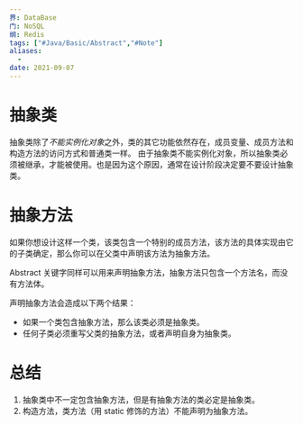 ```yaml
---
界: DataBase
门: NoSQL
纲: Redis
tags: ["#Java/Basic/Abstract","#Note"]
aliases:
  - 
date: 2021-09-07
---
```


# 抽象类
抽象类除了*不能实例化对象*之外，类的其它功能依然存在，成员变量、成员方法和构造方法的访问方式和普通类一样。
由于抽象类不能实例化对象，所以抽象类必须被继承，才能被使用。也是因为这个原因，通常在设计阶段决定要不要设计抽象类。

# 抽象方法
如果你想设计这样一个类，该类包含一个特别的成员方法，该方法的具体实现由它的子类确定，那么你可以在父类中声明该方法为抽象方法。

Abstract 关键字同样可以用来声明抽象方法，抽象方法只包含一个方法名，而没有方法体。

声明抽象方法会造成以下两个结果：

-   如果一个类包含抽象方法，那么该类必须是抽象类。
-   任何子类必须重写父类的抽象方法，或者声明自身为抽象类。

# 总结
1. 抽象类中不一定包含抽象方法，但是有抽象方法的类必定是抽象类。
2. 构造方法，类方法（用 static 修饰的方法）不能声明为抽象方法。